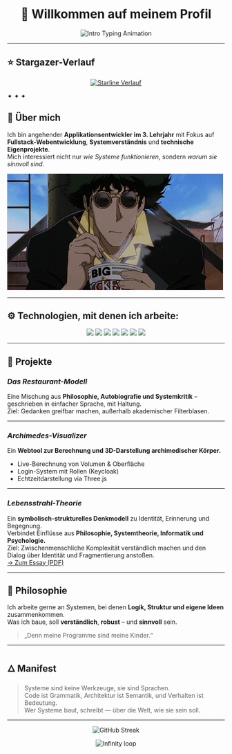 <h1 align="center">👋 Willkommen auf meinem Profil</h1>

<p align="center">
  <img src="https://readme-typing-svg.herokuapp.com?size=22&duration=3500&pause=800&center=true&vCenter=true&width=700&lines=Applikationsentwickler+%7C+Systemdenker+%7C+Philosoph;Software+ist+verdichtete+Entscheidung.;Struktur+%2B+Sinn+%3D+System." alt="Intro Typing Animation" />
</p>

---

## ⭐ Stargazer-Verlauf

<p align="center">
  <a href="https://github.com/qoomon/starline">
    <img src="https://starlines.qoo.monster/assets/stoicfist" alt="Starline Verlauf" />
  </a>
</p>

✦ ✦ ✦

## 👤 Über mich

Ich bin angehender **Applikationsentwickler im 3. Lehrjahr** mit Fokus auf **Fullstack-Webentwicklung**, **Systemverständnis** und **technische Eigenprojekte**.  
Mich interessiert nicht nur *wie Systeme funktionieren*, sondern *warum sie sinnvoll sind*.

<img src="./bebop.gif" width="500" alt="Demo GIF">

---

## ⚙️ Technologien, mit denen ich arbeite:

<p align="center">
  <img src="https://img.shields.io/badge/Java-ED8B00?style=for-the-badge&logo=openjdk&logoColor=white"/>
  <img src="https://img.shields.io/badge/Spring_Boot-6DB33F?style=for-the-badge&logo=springboot&logoColor=white"/>
  <img src="https://img.shields.io/badge/Angular-DD0031?style=for-the-badge&logo=angular&logoColor=white"/>
  <img src="https://img.shields.io/badge/PostgreSQL-4169E1?style=for-the-badge&logo=postgresql&logoColor=white"/>
  <img src="https://img.shields.io/badge/Docker-2496ED?style=for-the-badge&logo=docker&logoColor=white"/>
  <img src="https://img.shields.io/badge/Three.js-black?style=for-the-badge&logo=three.js&logoColor=white"/>
  <img src="https://img.shields.io/badge/Azure-0078D4?style=for-the-badge&logo=microsoftazure&logoColor=white"/>
</p>

---

## 📘 Projekte

### *Das Restaurant-Modell*
Eine Mischung aus **Philosophie, Autobiografie und Systemkritik** – geschrieben in einfacher Sprache, mit Haltung.  
Ziel: Gedanken greifbar machen, außerhalb akademischer Filterblasen.

---

### *Archimedes-Visualizer*
Ein **Webtool zur Berechnung und 3D-Darstellung archimedischer Körper.**  
- Live-Berechnung von Volumen & Oberfläche  
- Login-System mit Rollen (Keycloak)  
- Echtzeitdarstellung via Three.js  

---

### *Lebensstrahl-Theorie*
Ein **symbolisch-strukturelles Denkmodell** zu Identität, Erinnerung und Begegnung.  
Verbindet Einflüsse aus **Philosophie, Systemtheorie, Informatik und Psychologie.**  
Ziel: Zwischenmenschliche Komplexität verständlich machen und den Dialog über Identität und Fragmentierung anstoßen.  
[→ Zum Essay (PDF)](https://www.researchgate.net/publication/395129195_The_Life-Ray_Theory_Lebensstrahltheorie_A_Conceptual_Model_of_Memory_and_Interaction)

---

## 🌱 Philosophie

Ich arbeite gerne an Systemen, bei denen **Logik, Struktur und eigene Ideen** zusammenkommen.  
Was ich baue, soll **verständlich**, **robust** – und **sinnvoll** sein.  

> „Denn meine Programme sind meine Kinder.“

---

## 🜂 Manifest
> Systeme sind keine Werkzeuge, sie sind Sprachen.  
> Code ist Grammatik, Architektur ist Semantik, und Verhalten ist Bedeutung.  
> Wer Systeme baut, schreibt — über die Welt, wie sie sein soll.

---

<p align="center">
  <img src="https://streak-stats.demolab.com?user=stoicfist&theme=tokyonight" alt="GitHub Streak" />
</p>

<p align="center">
  <img src="https://raw.githubusercontent.com/stoicfist/stoicfist/main/assets/infinity.gif" width="80" alt="Infinity loop"/>
</p>

